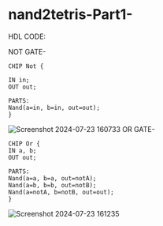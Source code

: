 # nand2tetris-Part1-
HDL CODE:

NOT GATE-

    CHIP Not {
    
    IN in;
    OUT out;

    PARTS:
    Nand(a=in, b=in, out=out);
    }
![Screenshot 2024-07-23 160733](https://github.com/user-attachments/assets/ac07a701-fe68-42a6-a16b-44fc6780cf05)
OR GATE-

    CHIP Or {
    IN a, b;
    OUT out;

    PARTS:
    Nand(a=a, b=a, out=notA);
    Nand(a=b, b=b, out=notB);
    Nand(a=notA, b=notB, out=out);
    }

![Screenshot 2024-07-23 161235](https://github.com/user-attachments/assets/e5ad49fc-5342-4024-9525-fe16a318e28a)

